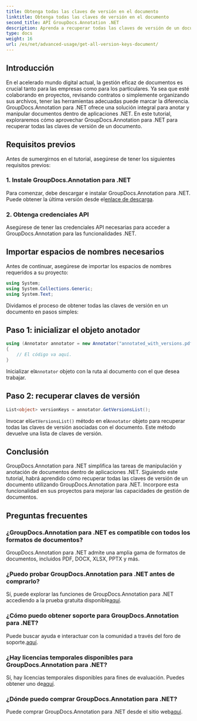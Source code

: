 ```yaml
---
title: Obtenga todas las claves de versión en el documento
linktitle: Obtenga todas las claves de versión en el documento
second_title: API GroupDocs.Annotation .NET
description: Aprenda a recuperar todas las claves de versión de un documento utilizando GroupDocs.Annotation para .NET. Mejore sus capacidades de gestión de documentos con este completo.
type: docs
weight: 16
url: /es/net/advanced-usage/get-all-version-keys-document/
---
```

## Introducción
En el acelerado mundo digital actual, la gestión eficaz de documentos es crucial tanto para las empresas como para los particulares. Ya sea que esté colaborando en proyectos, revisando contratos o simplemente organizando sus archivos, tener las herramientas adecuadas puede marcar la diferencia. GroupDocs.Annotation para .NET ofrece una solución integral para anotar y manipular documentos dentro de aplicaciones .NET. En este tutorial, exploraremos cómo aprovechar GroupDocs.Annotation para .NET para recuperar todas las claves de versión de un documento.
## Requisitos previos
Antes de sumergirnos en el tutorial, asegúrese de tener los siguientes requisitos previos:
### 1. Instale GroupDocs.Annotation para .NET
 Para comenzar, debe descargar e instalar GroupDocs.Annotation para .NET. Puede obtener la última versión desde el[enlace de descarga](https://releases.groupdocs.com/annotation/net/).
### 2. Obtenga credenciales API
Asegúrese de tener las credenciales API necesarias para acceder a GroupDocs.Annotation para las funcionalidades .NET.

## Importar espacios de nombres necesarios
Antes de continuar, asegúrese de importar los espacios de nombres requeridos a su proyecto:
```csharp
using System;
using System.Collections.Generic;
using System.Text;
```

Dividamos el proceso de obtener todas las claves de versión en un documento en pasos simples:
## Paso 1: inicializar el objeto anotador
```csharp
using (Annotator annotator = new Annotator("annotated_with_versions.pdf"))
{
    // El código va aquí.
}
```
 Inicializar el`Annotator` objeto con la ruta al documento con el que desea trabajar.
## Paso 2: recuperar claves de versión
```csharp
List<object> versionKeys = annotator.GetVersionsList();
```
 Invocar el`GetVersionsList()` método en el`Annotator` objeto para recuperar todas las claves de versión asociadas con el documento. Este método devuelve una lista de claves de versión.

## Conclusión
GroupDocs.Annotation para .NET simplifica las tareas de manipulación y anotación de documentos dentro de aplicaciones .NET. Siguiendo este tutorial, habrá aprendido cómo recuperar todas las claves de versión de un documento utilizando GroupDocs.Annotation para .NET. Incorpore esta funcionalidad en sus proyectos para mejorar las capacidades de gestión de documentos.
## Preguntas frecuentes
### ¿GroupDocs.Annotation para .NET es compatible con todos los formatos de documentos?
GroupDocs.Annotation para .NET admite una amplia gama de formatos de documentos, incluidos PDF, DOCX, XLSX, PPTX y más.
### ¿Puedo probar GroupDocs.Annotation para .NET antes de comprarlo?
 Sí, puede explorar las funciones de GroupDocs.Annotation para .NET accediendo a la prueba gratuita disponible[aquí](https://releases.groupdocs.com/).
### ¿Cómo puedo obtener soporte para GroupDocs.Annotation para .NET?
 Puede buscar ayuda e interactuar con la comunidad a través del foro de soporte.[aquí](https://forum.groupdocs.com/c/annotation/10).
### ¿Hay licencias temporales disponibles para GroupDocs.Annotation para .NET?
 Sí, hay licencias temporales disponibles para fines de evaluación. Puedes obtener uno de[aquí](https://purchase.groupdocs.com/temporary-license/).
### ¿Dónde puedo comprar GroupDocs.Annotation para .NET?
 Puede comprar GroupDocs.Annotation para .NET desde el sitio web[aquí](https://purchase.groupdocs.com/buy).